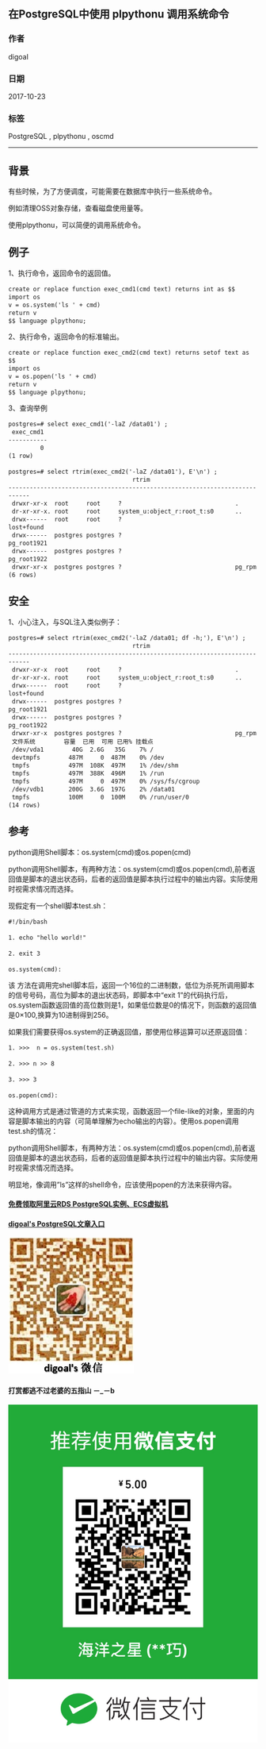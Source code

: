 ## 在PostgreSQL中使用 plpythonu 调用系统命令  
                                 
### 作者                
digoal                
                
### 日期                 
2017-10-23                
                  
### 标签                
PostgreSQL , plpythonu , oscmd      
                            
----                            
                             
## 背景      
有些时候，为了方便调度，可能需要在数据库中执行一些系统命令。  
  
例如清理OSS对象存储，查看磁盘使用量等。  
  
使用plpythonu，可以简便的调用系统命令。  
  
## 例子  
  
1、执行命令，返回命令的返回值。  
  
```  
create or replace function exec_cmd1(cmd text) returns int as $$    
import os      
v = os.system('ls ' + cmd)  
return v  
$$ language plpythonu;    
```  
  
2、执行命令，返回命令的标准输出。  
  
```  
create or replace function exec_cmd2(cmd text) returns setof text as $$    
import os      
v = os.popen('ls ' + cmd)  
return v  
$$ language plpythonu;    
```  
  
3、查询举例  
  
```  
postgres=# select exec_cmd1('-laZ /data01') ;  
 exec_cmd1   
-----------  
         0  
(1 row)  
  
postgres=# select rtrim(exec_cmd2('-laZ /data01'), E'\n') ;  
                                   rtrim                                      
----------------------------------------------------------------------------  
 drwxr-xr-x  root     root     ?                                .  
 dr-xr-xr-x. root     root     system_u:object_r:root_t:s0      ..  
 drwx------  root     root     ?                                lost+found  
 drwx------  postgres postgres ?                                pg_root1921  
 drwx------  postgres postgres ?                                pg_root1922  
 drwxr-xr-x  postgres postgres ?                                pg_rpm  
(6 rows)  
```  
    
## 安全  
1、小心注入，与SQL注入类似例子：  
  
```  
postgres=# select rtrim(exec_cmd2('-laZ /data01; df -h;'), E'\n') ;  
                                   rtrim                                      
----------------------------------------------------------------------------  
 drwxr-xr-x  root     root     ?                                .  
 dr-xr-xr-x. root     root     system_u:object_r:root_t:s0      ..  
 drwx------  root     root     ?                                lost+found  
 drwx------  postgres postgres ?                                pg_root1921  
 drwx------  postgres postgres ?                                pg_root1922  
 drwxr-xr-x  postgres postgres ?                                pg_rpm  
 文件系统        容量  已用  可用 已用% 挂载点  
 /dev/vda1        40G  2.6G   35G    7% /  
 devtmpfs        487M     0  487M    0% /dev  
 tmpfs           497M  108K  497M    1% /dev/shm  
 tmpfs           497M  388K  496M    1% /run  
 tmpfs           497M     0  497M    0% /sys/fs/cgroup  
 /dev/vdb1       200G  3.6G  197G    2% /data01  
 tmpfs           100M     0  100M    0% /run/user/0  
(14 rows)  
```  
  
## 参考  
python调用Shell脚本：os.system(cmd)或os.popen(cmd)  
  
python调用Shell脚本，有两种方法：os.system(cmd)或os.popen(cmd),前者返回值是脚本的退出状态码，后者的返回值是脚本执行过程中的输出内容。实际使用时视需求情况而选择。  
  
现假定有一个shell脚本test.sh：  
  
```  
#!/bin/bash  
  
1. echo "hello world!"  
  
2. exit 3  
  
os.system(cmd):  
```  
  
该 方法在调用完shell脚本后，返回一个16位的二进制数，低位为杀死所调用脚本的信号号码，高位为脚本的退出状态码，即脚本中“exit 1”的代码执行后，os.system函数返回值的高位数则是1，如果低位数是0的情况下，则函数的返回值是0×100,换算为10进制得到256。  
  
如果我们需要获得os.system的正确返回值，那使用位移运算可以还原返回值：  
  
```  
1. >>>  n = os.system(test.sh)  
  
2. >>> n >> 8  
  
3. >>> 3  
  
os.popen(cmd):  
```  
  
这种调用方式是通过管道的方式来实现，函数返回一个file-like的对象，里面的内容是脚本输出的内容（可简单理解为echo输出的内容）。使用os.popen调用test.sh的情况：   
  
python调用Shell脚本，有两种方法：os.system(cmd)或os.popen(cmd),前者返回值是脚本的退出状态码，后者的返回值是脚本执行过程中的输出内容。实际使用时视需求情况而选择。  
  
明显地，像调用”ls”这样的shell命令，应该使用popen的方法来获得内容。    
  
  
  
  
  
  
  
  
  
  
  
  
  
#### [免费领取阿里云RDS PostgreSQL实例、ECS虚拟机](https://free.aliyun.com/ "57258f76c37864c6e6d23383d05714ea")
  
  
#### [digoal's PostgreSQL文章入口](https://github.com/digoal/blog/blob/master/README.md "22709685feb7cab07d30f30387f0a9ae")
  
  
![digoal's weixin](../pic/digoal_weixin.jpg "f7ad92eeba24523fd47a6e1a0e691b59")
  
  
  
  
  
  
#### 打赏都逃不过老婆的五指山 －_－b  
![wife's weixin ds](../pic/wife_weixin_ds.jpg "acd5cce1a143ef1d6931b1956457bc9f")
  

